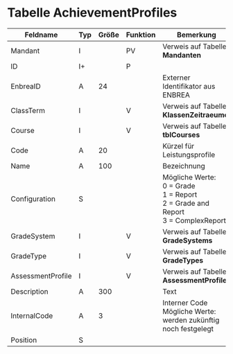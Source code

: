 # Tabelle AchievementProfiles

Feldname          | Typ | Größe | Funktion | Bemerkung
----------------- | --- | ----- | -------- | ---------
Mandant           | I   |       | PV       | Verweis auf Tabelle **Mandanten**
ID                | I+  |       | P        |  
EnbreaID          | A   | 24    |          | Externer Identifikator aus ENBREA
ClassTerm         | I   |       | V        | Verweis auf Tabelle **KlassenZeitraeume**
Course            | I   |       | V        | Verweis auf Tabelle **tblCourses**
Code              | A   | 20    |          | Kürzel für Leistungsprofile
Name              | A   | 100   |          | Bezeichnung
Configuration     | S   |       |          | Mögliche Werte:<br/>0 = Grade<br/>1 = Report<br/>2 = Grade and Report<br/>3 = ComplexReport
GradeSystem       | I   |       | V        | Verweis auf Tabelle **GradeSystems**
GradeType         | I   |       | V        | Verweis auf Tabelle **GradeTypes**
AssessmentProfile | I   |       | V        | Verweis auf Tabelle **AssessmentProfiles**
Description       | A   | 300   |          | Text
InternalCode      | A   | 3     |          | Interner Code <br/>Mögliche Werte:<br/>werden zukünftig noch festgelegt
Position          | S   |       |          |
